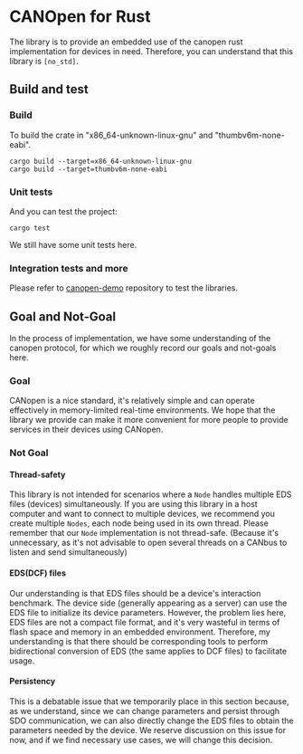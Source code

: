 # CANOpen for Rust

The library is to provide an embedded use of the canopen rust implementation for devices in need. Therefore, you can understand that this library is `[no_std]`.

## Build and test

### Build
To build the crate in "x86_64-unknown-linux-gnu" and "thumbv6m-none-eabi".
```shell
cargo build --target=x86_64-unknown-linux-gnu
cargo build --target=thumbv6m-none-eabi 
```

### Unit tests
And you can test the project:
```shell
cargo test
```
We still have some unit tests here.

### Integration tests and more
Please refer to [canopen-demo](https://github.com/atomi-ai/canopen-demo) repository to test the libraries.

## Goal and Not-Goal
In the process of implementation, we have some understanding of the canopen protocol, for which we roughly record our goals and not-goals here.


### Goal
CANopen is a nice standard, it's relatively simple and can operate effectively in memory-limited real-time environments. We hope that the library we provide can make it more convenient for more people to provide services in their devices using CANopen.

### Not Goal
#### Thread-safety
This library is not intended for scenarios where a `Node` handles multiple EDS files (devices) simultaneously. If you are using this library in a host computer and want to connect to multiple devices, we recommend you create multiple `Nodes`, each node being used in its own thread. Please remember that our `Node` implementation is not thread-safe. (Because it's unnecessary, as it's not advisable to open several threads on a CANbus to listen and send simultaneously)

#### EDS(DCF) files
Our understanding is that EDS files should be a device's interaction benchmark. The device side (generally appearing as a server) can use the EDS file to initialize its device parameters. However, the problem lies here, EDS files are not a compact file format, and it's very wasteful in terms of flash space and memory in an embedded environment. Therefore, my understanding is that there should be corresponding tools to perform bidirectional conversion of EDS (the same applies to DCF files) to facilitate usage.

#### Persistency
This is a debatable issue that we temporarily place in this section because, as we understand, since we can change parameters and persist through SDO communication, we can also directly change the EDS files to obtain the parameters needed by the device. We reserve discussion on this issue for now, and if we find necessary use cases, we will change this decision.

